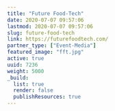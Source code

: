 ```yaml
---
title: "Future Food-Tech"
date: 2020-07-07 09:57:06
lastmod: 2020-07-07 09:57:06
slug: future-food-tech
link: https://futurefoodtech.com/
partner_type: ["Event-Media"]
featured_image: "fft.jpg"
active: true
uuid: 7236
weight: 5000
_build:
  list: true
  render: false
  publishResources: true
---
```


